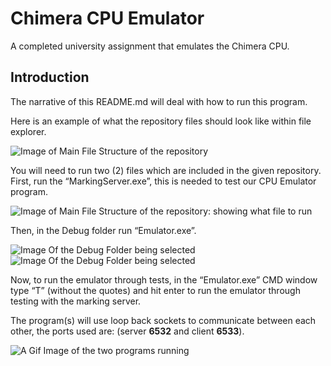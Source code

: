 # Chimera CPU Emulator
A completed university assignment that emulates the Chimera CPU.

## Introduction
The narrative of this README.md will deal with how to run this program.

Here is an example of what the repository files should look like within file explorer.

![Image of Main File Structure of the repository](https://i.imgur.com/twIZZje.png)

You will need to run two (2) files which are included in the given repository. 
First, run the “MarkingServer.exe”, this is needed to test our CPU Emulator program.

![Image of Main File Structure of the repository: showing what file to run]( https://imgur.com/al7QFQT.png)

Then, in the Debug folder run “Emulator.exe”.

![Image Of the Debug Folder being selected](https://imgur.com/NJSZ2El.png)
![Image Of the Debug Folder being selected](https://imgur.com/vLuzVuK.png)

Now, to run the emulator through tests, in the “Emulator.exe” CMD window type “T” (without the quotes) and hit enter to run the emulator through testing with the marking server. 

The program(s) will use loop back sockets to communicate between each other, the ports used are: (server **6532** and client **6533**).

![A Gif Image of the two programs running](https://i.imgur.com/BLNE9t4.gif)
